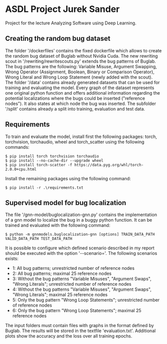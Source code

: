 # ASDL Project Jurek Sander
Project for the lecture Analyzing Software using Deep Learning.

## Creating the random bug dataset
The folder '/dockerfiles' contains the fixed dockerfile which allows to create the random bug dataset of Buglab without Nvidia Cuda. The new rewriting scout in '/rewriting/rewritescouts.py' extends the bug patterns of Buglab. The bug patterns are the following: Variable Misuse, Argument Swapping, Wrong Operator (Assignment, Boolean, Binary or Comparison Operator), Wrong Literal and Wrong Loop Statement (newly added with the scout).  
The folder '/data' contains already generated datasets that can be used for training and evaluating the model. Every graph of the dataset represents one original python function and offers additional information regarding the potential localizations where the bugs could be inserted ("reference nodes"). It also states at which node the bug was inserted. The subfolder '/split' contains already a split into training, evaluation and test data.

## Requirements
To train and evaluate the model, install first the following packages: torch, torchvision, torchaudio, wheel and torch_scatter using the following commands:

    $ pip install torch torchvision torchaudio
    $ pip install --no-cache-dir --upgrade wheel 
    $ pip install torch-scatter -f https://data.pyg.org/whl/torch-2.0.0+cpu.html 

Install the remaining packages using the following command:

    $ pip install -r .\requirements.txt 


## Supervised model for bug localization
The file '/gnn-model/buglocalization-gnn.py' contains the implementation of a gnn model to localize the bug in a buggy python function. It can be trained and evaluated with the following command:

    $ python -m gnnmodels.buglocalization-gnn [options] TRAIN_DATA_PATH VALID_DATA_PATH TEST_DATA_PATH

It is possible to configure which defined scenario described in my report should be executed with the option '--scenario=<scenario>'. The following scenarios exists:
* 1: All bug patterns; unrestricted number of reference nodes
* 2: All bug patterns; maximal 25 reference nodes
* 3: Without the bug patterns "Variable Misuses", "Argument Swaps", "Wrong Literals"; unrestricted number of reference nodes
* 4: Without the bug patterns "Variable Misuses", "Argument Swaps", "Wrong Literals"; maximal 25 reference nodes
* 5: Only the bug pattern "Wrong Loop Statements"; unrestricted number of reference nodes
* 6: Only the bug pattern "Wrong Loop Statements"; maximal 25 reference nodes

The input folders must contain files with graphs in the format defined by Buglab. The results will be stored in the textfile 'evaluation.txt'. Additional plots show the accuracy and the loss over all training epochs.

